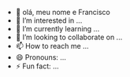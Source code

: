 - 👋 olá, meu nome e Francisco 
- 👀 I’m interested in ...
- 🌱 I’m currently learning ...
- 💞️ I’m looking to collaborate on ...
- 📫 How to reach me ...
- 😄 Pronouns: ...
- ⚡ Fun fact: ...

<!---
FranciscoOlivaira/FranciscoOlivaira is a ✨ special ✨ repository because its `README.md` (this file) appears on your GitHub profile.
You can click the Preview link to take a look at your changes.
--->
